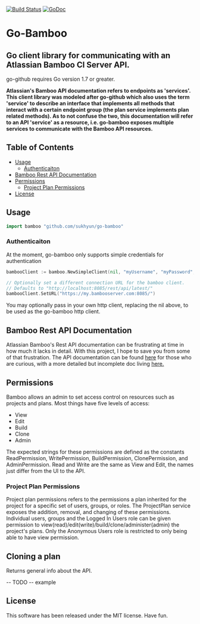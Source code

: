[![Build Status](https://travis-ci.org/sukhyun/go-bamboo.svg?branch=master)](https://travis-ci.org/sukhyun/go-bamboo) [![GoDoc](https://godoc.org/github.com/sukhyun/go-bamboo?status.svg)](https://godoc.org/github.com/sukhyun/go-bamboo)

# Go-Bamboo
## Go client library for communicating with an Atlassian Bamboo CI Server API.

go-github requires Go version 1.7 or greater.


**Atlassian's Bamboo API documentation refers to endpoints as 'services'. This client library was modeled after go-github which also uses the term 'service' to describe an interface that implements all methods that interact with a certain endpoint group (the plan service implements plan related methods). As to not confuse the two, this documentation will refer to an API 'service' as a resource, i.e. go-bamboo exposes multiple services to communicate with the Bamboo API resources.**

## Table of Contents ##
- [Usage](#usage)
    * [Authenticaiton](#authenticaiton)
- [Bamboo Rest API Documentation](#bamboo-rest-api-documentation)
- [Permissions](#permissions)
    * [Project Plan Permissions](#sproject-plan-permissions)
- [License](#license)



## Usage ##
```go
import bamboo "github.com/sukhyun/go-bamboo"
```

### Authenticaiton ###
At the moment, go-bamboo only supports simple credentials for authentication

```go
bambooClient := bamboo.NewSimpleClient(nil, "myUsername", "myPassword", "myToken")

// Optionally set a different connection URL for the bamboo client.
// Defaults to "http://localhost:8085/rest/api/latest/"
bambooClient.SetURL("https://my.bambooserver.com:8085/")
```

You may optionally pass in your own http client, replacing the nil above, to be used as the go-bamboo http client.

## Bamboo Rest API Documentation ##
Atlassian Bamboo's Rest API documentation can be frustrating at time in how much it lacks in detail. With this project, I hope to save you from some of that frustration. The API documentation can be found [here](https://docs.atlassian.com/atlassian-bamboo/REST/6.2.5/) for those who are curious, with a more detailed but incomplete doc living [here.](https://developer.atlassian.com/server/bamboo/bamboo-rest-resources/)

## Permissions ##
Bamboo allows an admin to set access control on resources such as projects and plans. Most things have five levels of access:
- View
- Edit
- Build
- Clone
- Admin

The expected strings for these permissions are defined as the constants ReadPermission, WritePermission, BuildPermission, ClonePermission, and AdminPermission. Read and Write are the same as View and Edit, the names just differ from the UI to the API.

### Project Plan Permissions ###

Project plan permissions refers to the permissions a plan inherited for the project for a specific set of users, groups, or roles. The ProjectPlan service exposes the addition, removal, and changing of these permissions. Individual users, groups and the Logged In Users role can be given permission to view(read)/edit(write)/build/clone/administer(admin) the project's plans. Only the Anonymous Users role is restricted to only being able to have view permission.

## Cloning a plan ##

Returns general info about the API.

-- TODO --
example

## License ##

This software has been released under the MIT license. Have fun.
